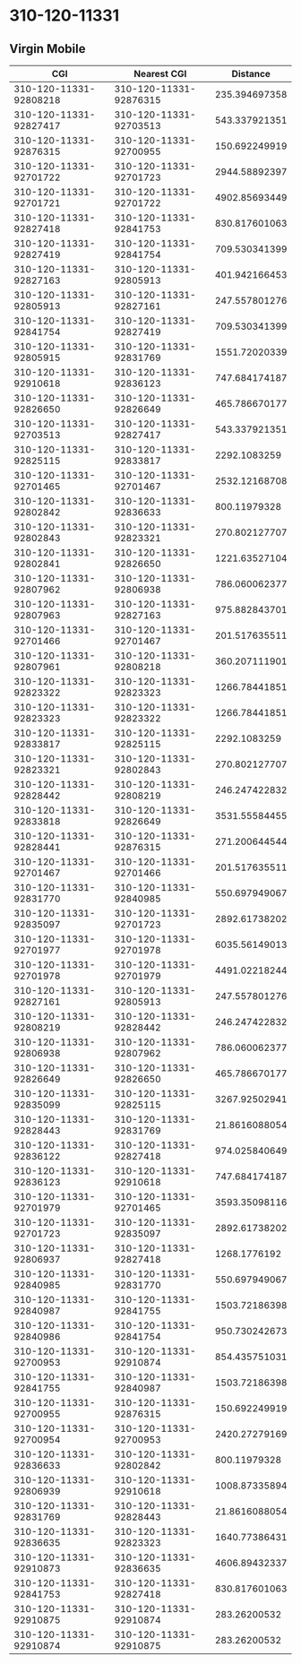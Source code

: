 # 310-120-11331
## Virgin Mobile


| CGI | Nearest CGI | Distance |
|-----|-------------|----------|
| 310-120-11331-92808218 | 310-120-11331-92876315 | 235.394697358 |
| 310-120-11331-92827417 | 310-120-11331-92703513 | 543.337921351 |
| 310-120-11331-92876315 | 310-120-11331-92700955 | 150.692249919 |
| 310-120-11331-92701722 | 310-120-11331-92701723 | 2944.58892397 |
| 310-120-11331-92701721 | 310-120-11331-92701722 | 4902.85693449 |
| 310-120-11331-92827418 | 310-120-11331-92841753 | 830.817601063 |
| 310-120-11331-92827419 | 310-120-11331-92841754 | 709.530341399 |
| 310-120-11331-92827163 | 310-120-11331-92805913 | 401.942166453 |
| 310-120-11331-92805913 | 310-120-11331-92827161 | 247.557801276 |
| 310-120-11331-92841754 | 310-120-11331-92827419 | 709.530341399 |
| 310-120-11331-92805915 | 310-120-11331-92831769 | 1551.72020339 |
| 310-120-11331-92910618 | 310-120-11331-92836123 | 747.684174187 |
| 310-120-11331-92826650 | 310-120-11331-92826649 | 465.786670177 |
| 310-120-11331-92703513 | 310-120-11331-92827417 | 543.337921351 |
| 310-120-11331-92825115 | 310-120-11331-92833817 | 2292.1083259 |
| 310-120-11331-92701465 | 310-120-11331-92701467 | 2532.12168708 |
| 310-120-11331-92802842 | 310-120-11331-92836633 | 800.11979328 |
| 310-120-11331-92802843 | 310-120-11331-92823321 | 270.802127707 |
| 310-120-11331-92802841 | 310-120-11331-92826650 | 1221.63527104 |
| 310-120-11331-92807962 | 310-120-11331-92806938 | 786.060062377 |
| 310-120-11331-92807963 | 310-120-11331-92827163 | 975.882843701 |
| 310-120-11331-92701466 | 310-120-11331-92701467 | 201.517635511 |
| 310-120-11331-92807961 | 310-120-11331-92808218 | 360.207111901 |
| 310-120-11331-92823322 | 310-120-11331-92823323 | 1266.78441851 |
| 310-120-11331-92823323 | 310-120-11331-92823322 | 1266.78441851 |
| 310-120-11331-92833817 | 310-120-11331-92825115 | 2292.1083259 |
| 310-120-11331-92823321 | 310-120-11331-92802843 | 270.802127707 |
| 310-120-11331-92828442 | 310-120-11331-92808219 | 246.247422832 |
| 310-120-11331-92833818 | 310-120-11331-92826649 | 3531.55584455 |
| 310-120-11331-92828441 | 310-120-11331-92876315 | 271.200644544 |
| 310-120-11331-92701467 | 310-120-11331-92701466 | 201.517635511 |
| 310-120-11331-92831770 | 310-120-11331-92840985 | 550.697949067 |
| 310-120-11331-92835097 | 310-120-11331-92701723 | 2892.61738202 |
| 310-120-11331-92701977 | 310-120-11331-92701978 | 6035.56149013 |
| 310-120-11331-92701978 | 310-120-11331-92701979 | 4491.02218244 |
| 310-120-11331-92827161 | 310-120-11331-92805913 | 247.557801276 |
| 310-120-11331-92808219 | 310-120-11331-92828442 | 246.247422832 |
| 310-120-11331-92806938 | 310-120-11331-92807962 | 786.060062377 |
| 310-120-11331-92826649 | 310-120-11331-92826650 | 465.786670177 |
| 310-120-11331-92835099 | 310-120-11331-92825115 | 3267.92502941 |
| 310-120-11331-92828443 | 310-120-11331-92831769 | 21.8616088054 |
| 310-120-11331-92836122 | 310-120-11331-92827418 | 974.025840649 |
| 310-120-11331-92836123 | 310-120-11331-92910618 | 747.684174187 |
| 310-120-11331-92701979 | 310-120-11331-92701465 | 3593.35098116 |
| 310-120-11331-92701723 | 310-120-11331-92835097 | 2892.61738202 |
| 310-120-11331-92806937 | 310-120-11331-92827418 | 1268.1776192 |
| 310-120-11331-92840985 | 310-120-11331-92831770 | 550.697949067 |
| 310-120-11331-92840987 | 310-120-11331-92841755 | 1503.72186398 |
| 310-120-11331-92840986 | 310-120-11331-92841754 | 950.730242673 |
| 310-120-11331-92700953 | 310-120-11331-92910874 | 854.435751031 |
| 310-120-11331-92841755 | 310-120-11331-92840987 | 1503.72186398 |
| 310-120-11331-92700955 | 310-120-11331-92876315 | 150.692249919 |
| 310-120-11331-92700954 | 310-120-11331-92700953 | 2420.27279169 |
| 310-120-11331-92836633 | 310-120-11331-92802842 | 800.11979328 |
| 310-120-11331-92806939 | 310-120-11331-92910618 | 1008.87335894 |
| 310-120-11331-92831769 | 310-120-11331-92828443 | 21.8616088054 |
| 310-120-11331-92836635 | 310-120-11331-92823323 | 1640.77386431 |
| 310-120-11331-92910873 | 310-120-11331-92836635 | 4606.89432337 |
| 310-120-11331-92841753 | 310-120-11331-92827418 | 830.817601063 |
| 310-120-11331-92910875 | 310-120-11331-92910874 | 283.26200532 |
| 310-120-11331-92910874 | 310-120-11331-92910875 | 283.26200532 |
